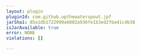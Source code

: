 ```yaml
---
layout: plugin
pluginId: com.github.upthewaterspout.jpf
jarSha1: 85a1db1722999a6802a936fe1b3ed2fba41c4b38
isJarAvailable: true
error: NONE
violations: []

---
```

